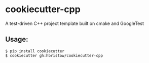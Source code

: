 cookiecutter-cpp
================

A test-driven C++ project template built on cmake and GoogleTest

Usage:
------

    $ pip install cookiecutter
    $ cookiecutter gh:hbristow/cookiecutter-cpp
